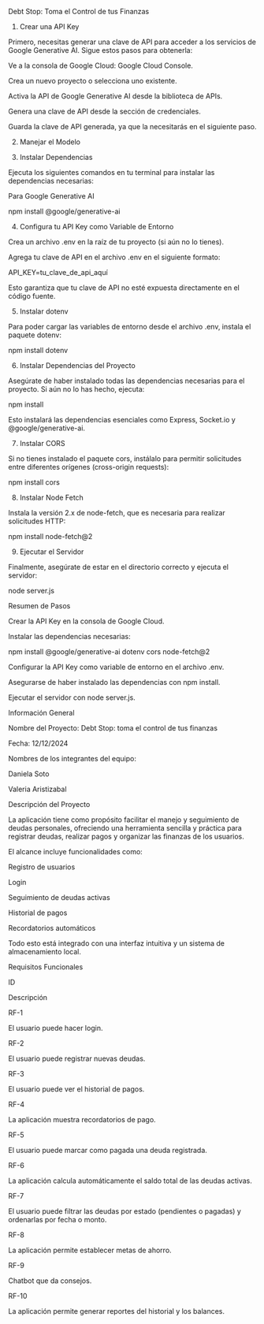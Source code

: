 Debt Stop: Toma el Control de tus Finanzas

1. Crear una API Key

Primero, necesitas generar una clave de API para acceder a los servicios de Google Generative AI. Sigue estos pasos para obtenerla:

Ve a la consola de Google Cloud: Google Cloud Console.

Crea un nuevo proyecto o selecciona uno existente.

Activa la API de Google Generative AI desde la biblioteca de APIs.

Genera una clave de API desde la sección de credenciales.

Guarda la clave de API generada, ya que la necesitarás en el siguiente paso.

2. Manejar el Modelo



3. Instalar Dependencias

Ejecuta los siguientes comandos en tu terminal para instalar las dependencias necesarias:

Para Google Generative AI

npm install @google/generative-ai

4. Configura tu API Key como Variable de Entorno

Crea un archivo .env en la raíz de tu proyecto (si aún no lo tienes).

Agrega tu clave de API en el archivo .env en el siguiente formato:

API_KEY=tu_clave_de_api_aquí

Esto garantiza que tu clave de API no esté expuesta directamente en el código fuente.

5. Instalar dotenv

Para poder cargar las variables de entorno desde el archivo .env, instala el paquete dotenv:

npm install dotenv

6. Instalar Dependencias del Proyecto

Asegúrate de haber instalado todas las dependencias necesarias para el proyecto. Si aún no lo has hecho, ejecuta:

npm install

Esto instalará las dependencias esenciales como Express, Socket.io y @google/generative-ai.

7. Instalar CORS

Si no tienes instalado el paquete cors, instálalo para permitir solicitudes entre diferentes orígenes (cross-origin requests):

npm install cors

8. Instalar Node Fetch

Instala la versión 2.x de node-fetch, que es necesaria para realizar solicitudes HTTP:

npm install node-fetch@2

9. Ejecutar el Servidor

Finalmente, asegúrate de estar en el directorio correcto y ejecuta el servidor:

node server.js

Resumen de Pasos

Crear la API Key en la consola de Google Cloud.

Instalar las dependencias necesarias:

npm install @google/generative-ai dotenv cors node-fetch@2

Configurar la API Key como variable de entorno en el archivo .env.

Asegurarse de haber instalado las dependencias con npm install.

Ejecutar el servidor con node server.js.

Información General

Nombre del Proyecto: Debt Stop: toma el control de tus finanzas

Fecha: 12/12/2024

Nombres de los integrantes del equipo:

Daniela Soto

Valeria Aristizabal

Descripción del Proyecto

La aplicación tiene como propósito facilitar el manejo y seguimiento de deudas personales, ofreciendo una herramienta sencilla y práctica para registrar deudas, realizar pagos y organizar las finanzas de los usuarios.

El alcance incluye funcionalidades como:

Registro de usuarios

Login

Seguimiento de deudas activas

Historial de pagos

Recordatorios automáticos

Todo esto está integrado con una interfaz intuitiva y un sistema de almacenamiento local.

Requisitos Funcionales

ID

Descripción

RF-1

El usuario puede hacer login.

RF-2

El usuario puede registrar nuevas deudas.

RF-3

El usuario puede ver el historial de pagos.

RF-4

La aplicación muestra recordatorios de pago.

RF-5

El usuario puede marcar como pagada una deuda registrada.

RF-6

La aplicación calcula automáticamente el saldo total de las deudas activas.

RF-7

El usuario puede filtrar las deudas por estado (pendientes o pagadas) y ordenarlas por fecha o monto.

RF-8

La aplicación permite establecer metas de ahorro.

RF-9

Chatbot que da consejos.

RF-10

La aplicación permite generar reportes del historial y los balances.

